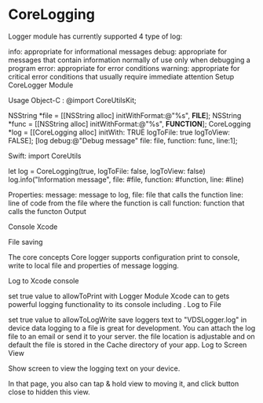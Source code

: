 # CoreLogging

Logger module has currently supported 4 type of log:

info: appropriate for informational messages
debug: appropriate for messages that contain information normally of use only when debugging a program
error: appropriate for error conditions
warning: appropriate for critical error conditions that usually require immediate attention
Setup CoreLogger Module

Usage
Object-C : 
@import CoreUtilsKit;

NSString *file = [[NSString alloc] initWithFormat:@"%s", __FILE__];
NSString *func = [[NSString alloc] initWithFormat:@"%s", __FUNCTION__];
CoreLogging *log = [[CoreLogging alloc] initWith: TRUE logToFile: true logToView: FALSE];
[log debug:@"Debug message" file: file, function: func, line:1];

Swift:
import CoreUtils

let log = CoreLogging(true, logToFile: false, logToView: false)
log.info("Information message", file: #file, function: #function, line: #line)

Properties:
message: message to log,
file: file that calls the function
line: line of code from the file where the function is call
function: function that calls the functon
Output

Console Xcode

File saving

The core concepts
Core logger supports configuration print to console, write to local file and properties of message logging.

Log to Xcode console 

set true value to allowToPrint
with Logger Module Xcode can to gets powerful logging functionality to its console including .
Log to File

set true value to allowToLogWrite
save loggers text to "VDSLogger.log" in device data
logging to a file is great for development. You can attach the log file to an email or send it to your server. 
the file location is adjustable and on default the file is stored in the Cache directory of your app.
Log to Screen View

Show screen to view the logging text on your device.

In that page, you also can tap & hold view to moving it, and click button close to hidden this view.

